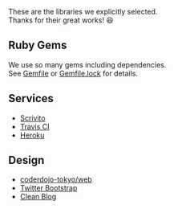 These are the libraries we explicitly selected.   
Thanks for their great works! 😆

## Ruby Gems

We use so many gems including dependencies.   
See [Gemfile](https://github.com/coderdojo-japan/coderdojo.jp/blob/master/Gemfile) or
[Gemfile.lock](https://github.com/coderdojo-japan/coderdojo.jp/blob/master/Gemfile.lock) for details.

## Services

- [Scrivito](https://scrivito.com/)
- [Travis CI](https://travis-ci.org/)
- [Heroku](http://heroku.com/)

## Design

- [coderdojo-tokyo/web](https://github.com/coderdojo-tokyo/web)
- [Twitter Bootstrap](http://getbootstrap.com/)
- [Clean Blog](https://startbootstrap.com/template-overviews/clean-blog/)
